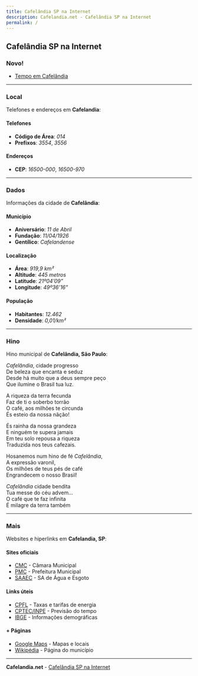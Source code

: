 ```yaml
---
title: Cafelândia SP na Internet
description: Cafelandia.net - Cafelândia SP na Internet
permalink: /
---
```


## Cafelândia SP na Internet

### Novo!

- [Tempo em Cafelândia](https://www.cafelandia.net/tempo/)

---

### Local
<p>Telefones e endereços em <strong>Cafelandia</strong>:</p>

#### Telefones
<ul>
<li><b>Código de Área</b>: <i>014</i></li>
<li><b>Prefixos</b>: <i>3554</i>, <i>3556</i></li>
</ul>

#### Endereços
<ul>
<li><b>CEP</b>: <i>16500-000</i>, <i>16500-970</i></li>
</ul>

---

### Dados
<p>Informações da cidade de <strong>Cafelândia</strong>:</p>

#### Município
<ul>
<li><b>Aniversário</b>: <i>11 de Abril</i></li>
<li><b>Fundação</b>: <i>11/04/1926</i></li>
<li><b>Gentílico</b>: <i>Cafelandense</i></li>
</ul>

#### Localização
<ul>
<li><b>Área</b>: <i>919,9 km²</i></li>
<li><b>Altitude</b>: <i>445 metros</i></li>
<li><b>Latitude</b>: <i>21º04’09”</i></li>
<li><b>Longitude</b>: <i>49º36’16”</i></li>
</ul>

#### População
<ul>
<li><b>Habitantes</b>: <i>12.462</i></li>
<li><b>Densidade</b>: <i>0,01/km²</i></li>
</ul>

---

### Hino
<p>Hino municipal de <strong>Cafelândia, São Paulo</strong>:</p>

<p><em>Cafelândia</em>, cidade progresso<br />
De beleza que encanta e seduz<br />
Desde há muito que a deus sempre peço<br />
Que ilumine o Brasil tua luz.</p>
<p>A riqueza da terra fecunda<br />
Faz de ti o soberbo torrão<br />
O café, aos milhões te circunda<br />
És esteio da nossa nãção!</p>
<p>És rainha da nossa grandeza<br />
E ninguém te supera jamais<br />
Em teu solo repousa a riqueza<br />
Traduzida nos teus cafezais.</p>
<p>Hosanemos num hino de fé <em>Cafelândia</em>,<br />
A expressão varonil,<br />
Os milhões de teus pés de café<br />
Engrandecem o nosso Brasil!</p>
<p><em>Cafelândia</em> cidade bendita<br />
Tua messe do céu advem…<br />
O café que te faz infinita<br />
É milagre da terra também</p>

---

### Mais
<p>Websites e hiperlinks em <strong>Cafelandia, SP</strong>:</p>

#### Sites oficiais
<ul>
<li><a target="_blank" rel="noopener noreferrer" href="http://www.camaracafelandia.sp.gov.br/">CMC</a> - Câmara Municipal</li>
<li><a target="_blank" rel="noopener noreferrer" href="http://www.cafelandia.sp.gov.br/">PMC</a> - Prefeitura Municipal</li>
<li><a target="_blank" rel="noopener noreferrer" href="http://www.saaec.sp.gov.br/">SAAEC</a> - SA de Água e Esgoto</li>
</ul>

#### Links úteis
<ul>
<li><a target="_blank" rel="noopener noreferrer" href="https://servicosonline.cpfl.com.br/agencia-webapp/#/taxas-tarifas?codMunicipio=3508801">CPFL</a> - Taxas e tarifas de energia</li>
<li><a target="_blank" rel="noopener noreferrer" href="https://tempo2.cptec.inpe.br/sp/cafelandia">CPTEC/INPE</a> - Previsão do tempo</li>
<li><a target="_blank" rel="noopener noreferrer" href="https://cidades.ibge.gov.br/brasil/sp/cafelandia">IBGE</a> - Informações demográficas</li>
</ul>

#### + Páginas
<ul>
<li><a target="_blank" rel="noopener noreferrer" href="https://www.google.com.br/maps/place/Cafel%C3%A2ndia,+SP,+16500-000/@-21.8063868,-49.6278754,14z/data=!3m1!4b1!4m5!3m4!1s0x94be467589002709:0x54c03e662abc324e!8m2!3d-21.8031143!4d-49.6099581">Google Maps</a> - Mapas e locais</li>
<li><a target="_blank" rel="noopener noreferrer" href="https://pt.wikipedia.org/wiki/Cafel%C3%A2ndia_(S%C3%A3o_Paulo)">Wikipédia</a> - Página do município</li>
</ul>

---

__Cafelandia.net__ - [Cafelândia SP na Internet](https://www.cafelandia.net/)
